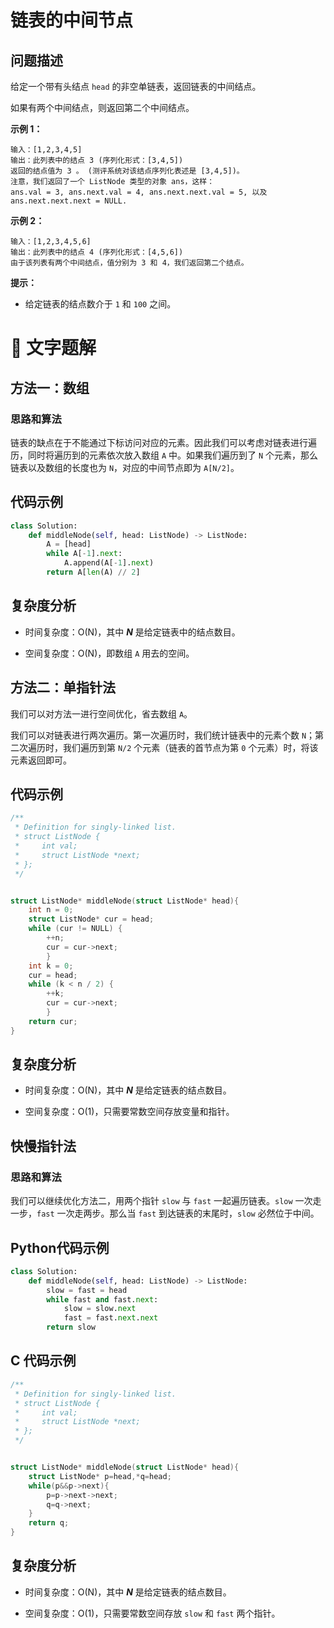 # 链表的中间节点
## 问题描述
给定一个带有头结点 ```head``` 的非空单链表，返回链表的中间结点。

如果有两个中间结点，则返回第二个中间结点。

**示例 1：**
```
输入：[1,2,3,4,5]
输出：此列表中的结点 3 (序列化形式：[3,4,5])
返回的结点值为 3 。 (测评系统对该结点序列化表述是 [3,4,5])。
注意，我们返回了一个 ListNode 类型的对象 ans，这样：
ans.val = 3, ans.next.val = 4, ans.next.next.val = 5, 以及 ans.next.next.next = NULL.
```
**示例 2：**
```
输入：[1,2,3,4,5,6]
输出：此列表中的结点 4 (序列化形式：[4,5,6])
由于该列表有两个中间结点，值分别为 3 和 4，我们返回第二个结点。
```

**提示：**

+ 给定链表的结点数介于 ```1``` 和 ```100``` 之间。

# 📖 文字题解
## 方法一：数组
### 思路和算法

链表的缺点在于不能通过下标访问对应的元素。因此我们可以考虑对链表进行遍历，同时将遍历到的元素依次放入数组 ```A``` 中。如果我们遍历到了 ```N``` 个元素，那么链表以及数组的长度也为 ```N```，对应的中间节点即为 ```A[N/2]```。

## 代码示例
```python
class Solution:
    def middleNode(self, head: ListNode) -> ListNode:
        A = [head]
        while A[-1].next:
            A.append(A[-1].next)
        return A[len(A) // 2]
```
## 复杂度分析

+ 时间复杂度：O(N)，其中 ***N*** 是给定链表中的结点数目。

+ 空间复杂度：O(N)，即数组 ```A``` 用去的空间。

## 方法二：单指针法
我们可以对方法一进行空间优化，省去数组 ```A```。

我们可以对链表进行两次遍历。第一次遍历时，我们统计链表中的元素个数 ```N```；第二次遍历时，我们遍历到第 ```N/2``` 个元素（链表的首节点为第 ```0``` 个元素）时，将该元素返回即可。

## 代码示例
```c
/**
 * Definition for singly-linked list.
 * struct ListNode {
 *     int val;
 *     struct ListNode *next;
 * };
 */


struct ListNode* middleNode(struct ListNode* head){
    int n = 0;
    struct ListNode* cur = head;
    while (cur != NULL) {
        ++n;
        cur = cur->next;
        }
    int k = 0;
    cur = head;
    while (k < n / 2) {
        ++k;
        cur = cur->next;
        }
    return cur;
}
```
## 复杂度分析

+ 时间复杂度：O(N)，其中 ***N*** 是给定链表的结点数目。

+ 空间复杂度：O(1)，只需要常数空间存放变量和指针。


## 快慢指针法
### 思路和算法

我们可以继续优化方法二，用两个指针 ```slow``` 与 ```fast``` 一起遍历链表。```slow``` 一次走一步，```fast``` 一次走两步。那么当 ```fast``` 到达链表的末尾时，```slow``` 必然位于中间。
## Python代码示例
```python
class Solution:
    def middleNode(self, head: ListNode) -> ListNode:
        slow = fast = head
        while fast and fast.next:
            slow = slow.next
            fast = fast.next.next
        return slow
```
## C 代码示例
```c
/**
 * Definition for singly-linked list.
 * struct ListNode {
 *     int val;
 *     struct ListNode *next;
 * };
 */


struct ListNode* middleNode(struct ListNode* head){
    struct ListNode* p=head,*q=head;
    while(p&&p->next){
        p=p->next->next;
        q=q->next;
    }
    return q;
}
```

## 复杂度分析

+ 时间复杂度：O(N)，其中 ***N*** 是给定链表的结点数目。

+ 空间复杂度：O(1)，只需要常数空间存放 ```slow``` 和 ```fast``` 两个指针。
